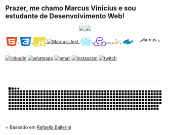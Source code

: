 ## Prazer, me chamo Marcus Vinicius e sou estudante de Desenvolvimento Web!
<div align="center">
  <a href="https://github.com/marcusvmendes">
  <img height="180em" src="https://github-readme-stats.vercel.app/api?username=marcusvmendes&show_icons=true&theme=dracula&include_all_commits=true&count_private=true"/>
  <img height="180em" src="https://github-readme-stats.vercel.app/api/top-langs/?username=marcusvmendes&layout=compact&langs_count=7&theme=dracula"/>
</div>
<div style="display: inline_block"><br>
  <img align="center" alt="Marcus-HTML" height="30" width="40" src="https://raw.githubusercontent.com/devicons/devicon/master/icons/html5/html5-original.svg">
  <img align="center" alt="Marcus-CSS" height="30" width="40" src="https://raw.githubusercontent.com/devicons/devicon/master/icons/css3/css3-original.svg">
  <img align="center" alt="Marcus-Js" height="30" width="40" src="https://raw.githubusercontent.com/devicons/devicon/master/icons/javascript/javascript-plain.svg">
  <img align="center" alt="Marcus-Jest" height="30" width="40" src="https://www.learnstorybook.com/intro-to-storybook/logo-jest.png">
  <img align="center" alt="Marcus-React" height="30" width="40" src="https://raw.githubusercontent.com/devicons/devicon/master/icons/react/react-original.svg">  
  <img align="center" alt="Marcus-Redux" height="30" width="40" src="https://raw.githubusercontent.com/devicons/devicon/master/icons/redux/redux-original.svg">
  <img align="center" alt="Marcus-SQL" height="30" width="40" src="https://raw.githubusercontent.com/devicons/devicon/master/icons/mysql/mysql-original-wordmark.svg">
  <img align="center" alt="Marcus-Docker" height="30" width="40" src="https://raw.githubusercontent.com/devicons/devicon/2ae2a900d2f041da66e950e4d48052658d850630/icons/docker/docker-original.svg">
  <img align="right" alt="Marcus-pic" height="150" style="border-radius:50px;" src="https://media.giphy.com/media/RbDKaczqWovIugyJmW/giphy.gif">
</div>
  
  ##
 
<div>
  <a href="https://www.linkedin.com/in/marcusvmendes-webdev/" target="_blank"><img src="https://img.shields.io/badge/-LinkedIn-%230077B5?style=for-the-badge&logo=linkedin&logoColor=white" alt="linkedin" target="_blank"></a>
  <a href="https://api.whatsapp.com/send?phone=5533984139476&text=Oi,%20%20venho%20por%20meio%20do%20Portf%C3%B3lio!" target="_blank"><img src="https://img.shields.io/badge/WhatsApp-25D366?style=for-the-badge&logo=whatsapp&logoColor=white" alt="whatsapp" target="_blank"></a>
  <a href = "mailto:marcus.mendes89@gmail.com"><img src="https://img.shields.io/badge/Gmail-D14836?style=for-the-badge&logo=gmail&logoColor=white" alt="email" target="_blank"></a>
  <a href="https://www.instagram.com/vmendesmarcus/" target="_blank"><img src="https://img.shields.io/badge/-Instagram-%23E4405F?style=for-the-badge&logo=instagram&logoColor=white" alt="instagram" target="_blank"></a>
 	<a href="https://www.twitch.tv/dmagnusz" target="_blank"><img src="https://img.shields.io/badge/Twitch-9146FF?style=for-the-badge&logo=twitch&logoColor=white" alt="twitch" target="_blank"></a>
 
  ![Snake animation](https://github.com/marcusvmendes/marcusvmendes/blob/output/github-contribution-grid-snake.svg)
  
  ⭐️ Baseado em [Rafaella Ballerini](https://github.com/rafaballerini)
</div>

